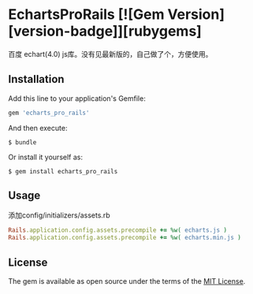 EchartsProRails [![Gem Version][version-badge]][rubygems]
=============

百度 echart(4.0) js库。没有见最新版的，自己做了个，方便使用。

## Installation

Add this line to your application's Gemfile:

```ruby
gem 'echarts_pro_rails'
```

And then execute:

    $ bundle

Or install it yourself as:

    $ gem install echarts_pro_rails

## Usage

添加config/initializers/assets.rb

```ruby
Rails.application.config.assets.precompile += %w( echarts.js )
Rails.application.config.assets.precompile += %w( echarts.min.js )
```

## License

The gem is available as open source under the terms of the [MIT License](https://opensource.org/licenses/MIT).
